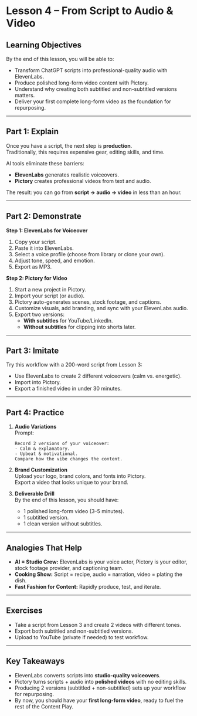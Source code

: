 # Lesson 4 – From Script to Audio & Video

## Learning Objectives
By the end of this lesson, you will be able to:
- Transform ChatGPT scripts into professional-quality audio with ElevenLabs.  
- Produce polished long-form video content with Pictory.  
- Understand why creating both subtitled and non-subtitled versions matters.  
- Deliver your first complete long-form video as the foundation for repurposing.

---

## Part 1: Explain

Once you have a script, the next step is **production**.  
Traditionally, this requires expensive gear, editing skills, and time.  

AI tools eliminate these barriers:  
- **ElevenLabs** generates realistic voiceovers.  
- **Pictory** creates professional videos from text and audio.  

The result: you can go from **script → audio → video** in less than an hour.  

---

## Part 2: Demonstrate

**Step 1: ElevenLabs for Voiceover**  
1. Copy your script.  
2. Paste it into ElevenLabs.  
3. Select a voice profile (choose from library or clone your own).  
4. Adjust tone, speed, and emotion.  
5. Export as MP3.  

**Step 2: Pictory for Video**  
1. Start a new project in Pictory.  
2. Import your script (or audio).  
3. Pictory auto-generates scenes, stock footage, and captions.  
4. Customize visuals, add branding, and sync with your ElevenLabs audio.  
5. Export two versions:  
   - **With subtitles** for YouTube/LinkedIn.  
   - **Without subtitles** for clipping into shorts later.  

---

## Part 3: Imitate

Try this workflow with a 200-word script from Lesson 3:  
- Use ElevenLabs to create 2 different voiceovers (calm vs. energetic).  
- Import into Pictory.  
- Export a finished video in under 30 minutes.  

---

## Part 4: Practice

1. **Audio Variations**  
   Prompt:  
   ```
   Record 2 versions of your voiceover:  
   - Calm & explanatory.  
   - Upbeat & motivational.  
   Compare how the vibe changes the content.  
   ```

2. **Brand Customization**  
   Upload your logo, brand colors, and fonts into Pictory.  
   Export a video that looks unique to your brand.  

3. **Deliverable Drill**  
   By the end of this lesson, you should have:  
   - 1 polished long-form video (3–5 minutes).  
   - 1 subtitled version.  
   - 1 clean version without subtitles.  

---

## Analogies That Help

- **AI = Studio Crew:** ElevenLabs is your voice actor, Pictory is your editor, stock footage provider, and captioning team.  
- **Cooking Show:** Script = recipe, audio = narration, video = plating the dish.  
- **Fast Fashion for Content:** Rapidly produce, test, and iterate.  

---

## Exercises

- Take a script from Lesson 3 and create 2 videos with different tones.  
- Export both subtitled and non-subtitled versions.  
- Upload to YouTube (private if needed) to test workflow.  

---

## Key Takeaways

- ElevenLabs converts scripts into **studio-quality voiceovers**.  
- Pictory turns scripts + audio into **polished videos** with no editing skills.  
- Producing 2 versions (subtitled + non-subtitled) sets up your workflow for repurposing.  
- By now, you should have your **first long-form video**, ready to fuel the rest of the Content Play.
